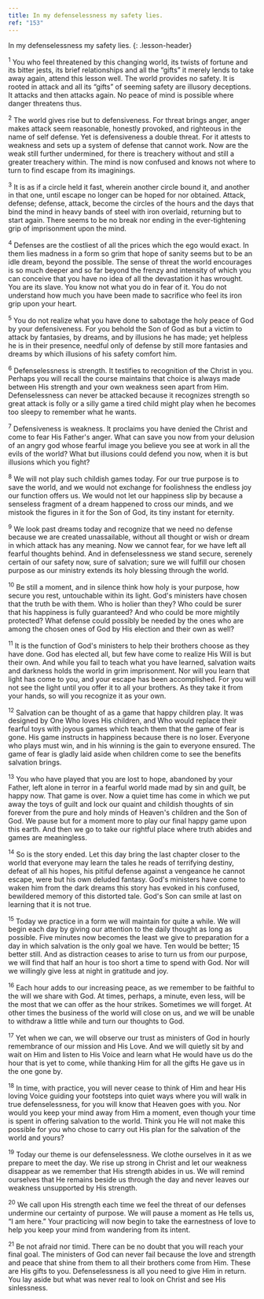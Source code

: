 ```yaml
---
title: In my defenselessness my safety lies.
ref: "153"
---
```


In my defenselessness my safety lies.
{: .lesson-header}

<sup>1</sup> You who feel threatened by this changing world, its twists
of fortune and its bitter jests, its brief relationships and all the
“gifts” it merely lends to take away again, attend this lesson well. The
world provides no safety. It is rooted in attack and all its “gifts” of
seeming safety are illusory deceptions. It attacks and then attacks
again. No peace of mind is possible where danger threatens thus.

<sup>2</sup> The world gives rise but to defensiveness. For threat
brings anger, anger makes attack seem reasonable, honestly provoked, and
righteous in the name of self defense. Yet is defensiveness a double
threat. For it attests to weakness and sets up a system of defense that
cannot work. Now are the weak still further undermined, for there is
treachery without and still a greater treachery within. The mind is now
confused and knows not where to turn to find escape from its imaginings.

<sup>3</sup> It is as if a circle held it fast, wherein another circle
bound it, and another in that one, until escape no longer can be hoped
for nor obtained. Attack, defense; defense, attack, become the circles
of the hours and the days that bind the mind in heavy bands of steel
with iron overlaid, returning but to start again. There seems to be no
break nor ending in the ever-tightening grip of imprisonment upon the
mind.

<sup>4</sup> Defenses are the costliest of all the prices which the ego
would exact. In them lies madness in a form so grim that hope of sanity
seems but to be an idle dream, beyond the possible. The sense of threat
the world encourages is so much deeper and so far beyond the frenzy and
intensity of which you can conceive that you have no idea of all the
devastation it has wrought. You are its slave. You know not what you do
in fear of it. You do not understand how much you have been made to
sacrifice who feel its iron grip upon your heart.

<sup>5</sup> You do not realize what you have done to sabotage the holy
peace of God by your defensiveness. For you behold the Son of God as but
a victim to attack by fantasies, by dreams, and by illusions he has
made; yet helpless he is in their presence, needful only of defense by
still more fantasies and dreams by which illusions of his safety comfort
him.

<sup>6</sup> Defenselessness is strength. It testifies to recognition of
the Christ in you. Perhaps you will recall the course maintains that
choice is always made between His strength and your own weakness seen
apart from Him. Defenselessness can never be attacked because it
recognizes strength so great attack is folly or a silly game a tired
child might play when he becomes too sleepy to remember what he wants.

<sup>7</sup> Defensiveness is weakness. It proclaims you have denied the
Christ and come to fear His Father's anger. What can save you now from
your delusion of an angry god whose fearful image you believe you see at
work in all the evils of the world? What but illusions could defend you
now, when it is but illusions which you fight?

<sup>8</sup> We will not play such childish games today. For our true
purpose is to save the world, and we would not exchange for foolishness
the endless joy our function offers us. We would not let our happiness
slip by because a senseless fragment of a dream happened to cross our
minds, and we mistook the figures in it for the Son of God, its tiny
instant for eternity.

<sup>9</sup> We look past dreams today and recognize that we need no
defense because we are created unassailable, without all thought or wish
or dream in which attack has any meaning. Now we cannot fear, for we
have left all fearful thoughts behind. And in defenselessness we stand
secure, serenely certain of our safety now, sure of salvation; sure we
will fulfill our chosen purpose as our ministry extends its holy
blessing through the world.

<sup>10</sup> Be still a moment, and in silence think how holy is your
purpose, how secure you rest, untouchable within its light. God's
ministers have chosen that the truth be with them. Who is holier than
they? Who could be surer that his happiness is fully guaranteed? And who
could be more mightily protected? What defense could possibly be needed
by the ones who are among the chosen ones of God by His election and
their own as well?

<sup>11</sup> It is the function of God's ministers to help their
brothers choose as they have done. God has elected all, but few have
come to realize His Will is but their own. And while you fail to teach
what you have learned, salvation waits and darkness holds the world in
grim imprisonment. Nor will you learn that light has come to you, and
your escape has been accomplished. For you will not see the light until
you offer it to all your brothers. As they take it from your hands, so
will you recognize it as your own.

<sup>12</sup> Salvation can be thought of as a game that happy children
play. It was designed by One Who loves His children, and Who would
replace their fearful toys with joyous games which teach them that the
game of fear is gone. His game instructs in happiness because there is
no loser. Everyone who plays must win, and in his winning is the gain to
everyone ensured. The game of fear is gladly laid aside when children
come to see the benefits salvation brings.

<sup>13</sup> You who have played that you are lost to hope, abandoned
by your Father, left alone in terror in a fearful world made mad by sin
and guilt, be happy now. That game is over. Now a quiet time has come in
which we put away the toys of guilt and lock our quaint and childish
thoughts of sin forever from the pure and holy minds of Heaven's
children and the Son of God. We pause but for a moment more to play our
final happy game upon this earth. And then we go to take our rightful
place where truth abides and games are meaningless.

<sup>14</sup> So is the story ended. Let this day bring the last chapter
closer to the world that everyone may learn the tales he reads of
terrifying destiny, defeat of all his hopes, his pitiful defense against
a vengeance he cannot escape, were but his own deluded fantasy. God's
ministers have come to waken him from the dark dreams this story has
evoked in his confused, bewildered memory of this distorted tale. God's
Son can smile at last on learning that it is not true.

<sup>15</sup> Today we practice in a form we will maintain for quite a
while. We will begin each day by giving our attention to the daily
thought as long as possible. Five minutes now becomes the least we give
to preparation for a day in which salvation is the only goal we have.
Ten would be better; 15 better still. And as distraction ceases to arise
to turn us from our purpose, we will find that half an hour is too short
a time to spend with God. Nor will we willingly give less at night in
gratitude and joy.

<sup>16</sup> Each hour adds to our increasing peace, as we remember to
be faithful to the will we share with God. At times, perhaps, a minute,
even less, will be the most that we can offer as the hour strikes.
Sometimes we will forget. At other times the business of the world will
close on us, and we will be unable to withdraw a little while and turn
our thoughts to God.

<sup>17</sup> Yet when we can, we will observe our trust as ministers of
God in hourly remembrance of our mission and His Love. And we will
quietly sit by and wait on Him and listen to His Voice and learn what He
would have us do the hour that is yet to come, while thanking Him for
all the gifts He gave us in the one gone by.

<sup>18</sup> In time, with practice, you will never cease to think of
Him and hear His loving Voice guiding your footsteps into quiet ways
where you will walk in true defenselessness, for you will know that
Heaven goes with you. Nor would you keep your mind away from Him a
moment, even though your time is spent in offering salvation to the
world. Think you He will not make this possible for you who chose to
carry out His plan for the salvation of the world and yours?

<sup>19</sup> Today our theme is our defenselessness. We clothe
ourselves in it as we prepare to meet the day. We rise up strong in
Christ and let our weakness disappear as we remember that His strength
abides in us. We will remind ourselves that He remains beside us through
the day and never leaves our weakness unsupported by His strength.

<sup>20</sup> We call upon His strength each time we feel the threat of
our defenses undermine our certainty of purpose. We will pause a moment
as He tells us, “I am here.” Your practicing will now begin to take the
earnestness of love to help you keep your mind from wandering from its
intent.

<sup>21</sup> Be not afraid nor timid. There can be no doubt that you
will reach your final goal. The ministers of God can never fail because
the love and strength and peace that shine from them to all their
brothers come from Him. These are His gifts to you. Defenselessness is
all you need to give Him in return. You lay aside but what was never
real to look on Christ and see His sinlessness.

